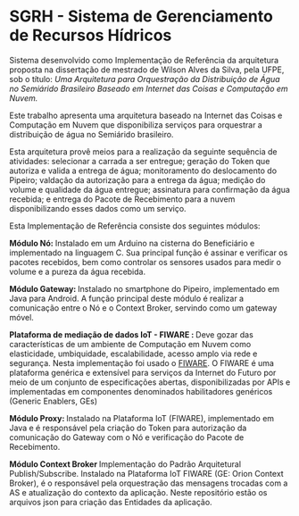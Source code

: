 # SGRH - Sistema de Gerenciamento de Recursos Hídricos

Sistema desenvolvido como Implementação de Referência da arquitetura proposta na dissertação de mestrado de Wilson Alves da Silva, pela UFPE, sob o título: <i>
Uma Arquitetura para Orquestração da Distribuição de Água no Semiárido Brasileiro Baseado em Internet das Coisas e Computação em Nuvem.</i>

Este trabalho apresenta uma arquitetura baseado na Internet das Coisas e Computação em Nuvem que disponibiliza serviços para orquestrar a distribuição de água no Semiárido brasileiro.

Esta arquitetura provê meios para a realização da seguinte sequência de atividades: selecionar a carrada a ser entregue; geração do Token que autoriza e valida a entrega de água; monitoramento do deslocamento do Pipeiro; valdação da autorização para a entrega da água;
medição do volume e qualidade da água entregue; assinatura para confirmação da água recebida; e entrega do Pacote de Recebimento para a nuvem disponibilizando esses dados como um serviço.

Esta Implementação de Referência consiste dos seguintes módulos: 

<b>Módulo Nó: </b> Instalado em um Arduino na cisterna do Beneficiário e implementado na linguagem C. Sua principal função é assinar e verificar os pacotes recebidos, bem como controlar os sensores usados para medir o volume e a pureza da água recebida.

<b>Módulo Gateway: </b> Instalado no smartphone do Pipeiro, implementado em Java para Android. A função principal deste módulo é realizar a comunicação entre o Nó e o Context Broker, servindo como um gateway móvel.

<b>Plataforma de mediação de dados IoT - FIWARE : </b> Deve gozar das características de um ambiente de Computação em Nuvem como elasticidade, umbiquidade, escalabilidade, acesso amplo via rede e segurança. Nesta implementação foi usado o <a href="https://www.fiware.org/" target="_blank">FIWARE</a>. O FIWARE é uma plataforma genérica e extensível para serviços da Internet do Futuro por meio de um conjunto de especificações abertas, disponibilizadas por APIs e implementadas em componentes denominados habilitadores genéricos (Generic Enablers, GEs)

<b>Módulo Proxy: </b> Instalado na Plataforma IoT (FIWARE), implementado em Java e é responsável pela criação do Token para autorização da comunicação do Gateway com o Nó e verificação do Pacote de Recebimento.

<b> Módulo Context Broker </b> Implementação do Padrão Arquitetural Publish/Subscribe. Instalado na Plataforma IoT FIWARE (GE: Orion Context Broker), é o responsável pela orquestração das mensagens trocadas com a AS e atualização do contexto da aplicação. Neste repositório estão os arquivos json para criação das Entidades da aplicação.
